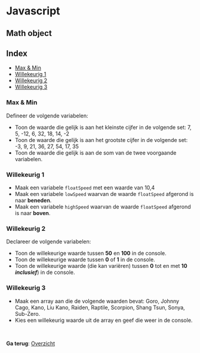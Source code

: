 # Javascript

## Math object

## Index
 - [Max & Min](#max-min)
 - [Willekeurig 1](#willekeurig-1)
 - [Willekeurig 2](#willekeurig-2)
 - [Willekeurig 3](#willekeurig-3)

### Max & Min
Defineer de volgende variabelen: 

 - Toon de waarde die gelijk is aan het kleinste cijfer in de volgende set: 7, 5, -12, 6, 32, 18, 14, -2
 - Toon de waarde die gelijk is aan het grootste cijfer in de volgende set: -3, 9, 21, 36, 27, 54, 17, 35
 - Toon de waarde die gelijk is aan de som van de twee voorgaande variabelen.

### Willekeurig 1
 - Maak een variabele `floatSpeed` met een waarde van 10,4
 - Maak een variabele `lowSpeed` waarvan de waarde `floatSpeed` afgerond is naar **beneden**.
 - Maak een variabele `highSpeed` waarvan de waarde `floatSpeed` afgerond is naar **boven**.

### Willekeurig 2
Declareer de volgende variabelen: 

 - Toon de willekeurige waarde tussen **50** en **100** in de console.
 - Toon de willekeurige waarde tussen **0** of **1** in de console.
 - Toon de willekeurige waarde (die kan variëren) tussen **0** tot en met **10** __*inclusief*__) in de console.

### Willekeurig 3
 - Maak een array aan die de volgende waarden bevat: Goro, Johnny Cago, Kano, Liu Kano, Raiden, Raptile, Scorpion, Shang Tsun, Sonya, Sub-Zero.
 - Kies een willekeurig waarde uit de array en geef die weer in de console.

&nbsp;

**Ga terug**: [Overzicht](../../)  